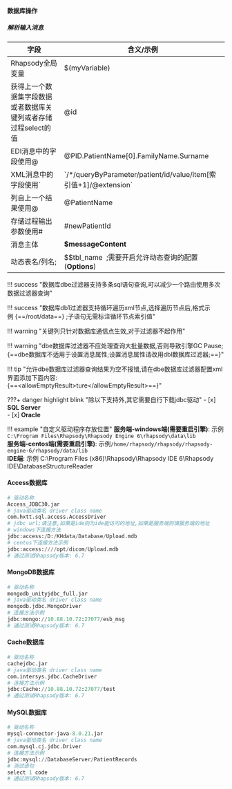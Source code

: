 #### **数据库操作**

##### 解析输入消息

| 字段                                 | 含义/示例                                                                 |
| ---------------------------------- | --------------------------------------------------------------------- |
| Rhapsody全局变量                       | $(myVariable)                                                         |
| 获得上一个数据集字段数据或者数据库关键列或者存储过程select的值 | @id                                                                   |
| EDI消息中的字段使用@                       | @PID.PatientName[0].FamilyName.Surname                                |
| XML消息中的字段使用`                       | &#96;/*/queryByParameter/patient/id/value/item[索引值+1]/@extension&#96; |
| 列自上一个结果使用@                         | @PatientName                                                          |
| 存储过程输出参数使用#                        | #newPatientId                                                         |
| 消息主体                               | **$messageContent**                                                   |
| 动态表名/列名;                           | $$tbl_name&nbsp;&nbsp;;需要开启允许动态查询的配置(**Options**)                     |

!!! success "数据库dbe过滤器支持多条sql语句查询,可以减少一个路由使用多次数据过滤器查询"

!!! success "数据库db1过滤器支持循环遍历xml节点,选择遍历节点后,格式示例&nbsp;{==/root/data==}&nbsp;;子语句无需标注循环节点索引值"

!!! warning "关键列只针对数据库通信点生效,对于过滤器不起作用"

!!! warning "dbe数据库过滤器不应处理查询大批量数据,否则导致引擎GC Pause;<br>{==dbe数据库不适用于设置消息属性;设置消息属性请改用dbl数据库过滤器;==}"

!!! tip "允许dbe数据库过滤器查询结果为空不报错,请在dbe数据库过滤器配置xml界面添加下面内容:<br>{==&lt;allowEmptyResult&gt;ture&lt;/allowEmptyResult&gt;==}"

???+ danger highlight blink "除以下支持外,其它需要自行下载jdbc驱动"
    - [x] **SQL Server**<br>
    - [x] **Oracle**

!!! example  "自定义驱动程序存放位置"
     **服务端-windows端(需要重启引擎)**: 示例`C:\Program Files\Rhapsody\Rhapsody Engine 6\rhapsody\data\lib` <br>
     **服务端-centos端(需要重启引擎)**: 示例`/home/rhapsody/rhapsody/rhapsody-engine-6/rhapsody/data/lib` <br>
     **IDE端**: 示例 C:\Program Files (x86)\Rhapsody\Rhapsody IDE 6\Rhapsody IDE\DatabaseStructureReader

#### Access数据库

```python
# 驱动名称
Access_JDBC30.jar
# java驱动类名 driver class name
com.hxtt.sql.access.AccessDriver
# jdbc url;请注意,如果是ide则为ide能访问的地址,如果是服务端则填服务端的地址
# windows下连接方法
jdbc:access:/D:/KHdata/Database/Upload.mdb
# centos下连接方法示例
jdbc:access:////opt/dicom/Upload.mdb
# 通过测试Rhapsody版本: 6.7
```

#### MongoDB数据库

```python
# 驱动名称
mongodb_unityjdbc_full.jar
# java驱动类名 driver class name
mongodb.jdbc.MongoDriver
# 连接方法示例
jdbc:mongo://10.88.10.72:27077/esb_msg
# 通过测试Rhapsody版本: 6.7
```

#### Cache数据库

```python
# 驱动名称
cachejdbc.jar
# java驱动类名 driver class name
com.intersys.jdbc.CacheDriver
# 连接方法示例
jdbc:Cache://10.88.10.72:27077/test
# 通过测试Rhapsody版本: 6.7
```

#### MySQL数据库

```python
# 驱动名称
mysql-connector-java-8.0.21.jar
# java驱动类名 driver class name
com.mysql.cj.jdbc.Driver
# 连接方法示例
jdbc:mysql://DatabaseServer/PatientRecords
# 测试语句
select 1 code
# 通过测试Rhapsody版本: 6.7
```


